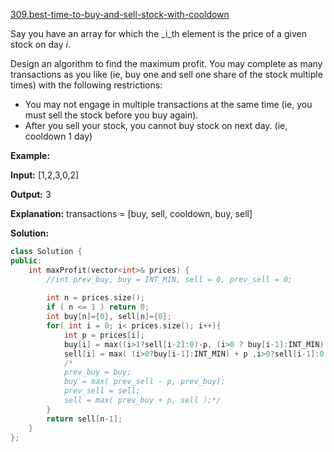 [309.best-time-to-buy-and-sell-stock-with-cooldown](https://leetcode.com/problems/best-time-to-buy-and-sell-stock-with-cooldown/)  

Say you have an array for which the _i_th element is the price of a given stock on day _i_.

Design an algorithm to find the maximum profit. You may complete as many transactions as you like (ie, buy one and sell one share of the stock multiple times) with the following restrictions:

*   You may not engage in multiple transactions at the same time (ie, you must sell the stock before you buy again).
*   After you sell your stock, you cannot buy stock on next day. (ie, cooldown 1 day)

**Example:**

  
**Input:** \[1,2,3,0,2\]
  
**Output:** 3 
  
**Explanation:** transactions = \[buy, sell, cooldown, buy, sell\]  



**Solution:**  

```cpp
class Solution {
public:
    int maxProfit(vector<int>& prices) {
        //int prev_buy, buy = INT_MIN, sell = 0, prev_sell = 0;
        
        int n = prices.size();
        if ( n <= 1 ) return 0;
        int buy[n]={0}, sell[n]={0};
        for( int i = 0; i< prices.size(); i++){
            int p = prices[i];
            buy[i] = max((i>1?sell[i-2]:0)-p, (i>0 ? buy[i-1]:INT_MIN) );
            sell[i] = max( (i>0?buy[i-1]:INT_MIN) + p ,i>0?sell[i-1]:0 );
            /*
            prev_buy = buy;
            buy = max( prev_sell - p, prev_buy);
            prev_sell = sell;
            sell = max( prev_buy + p, sell );*/
        }
        return sell[n-1];
    }
};
```
      
